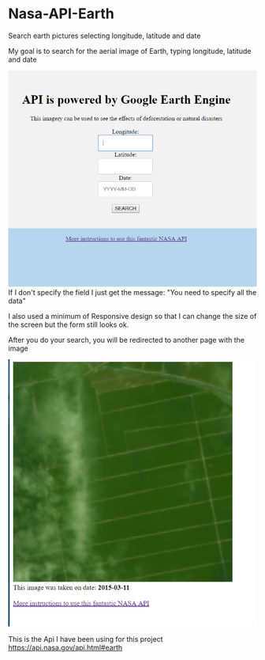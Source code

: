# Nasa-API-Earth
Search earth pictures selecting longitude, latitude and date

My goal is to search for the aerial image of Earth, typing longitude, latitude and date

![alt text](https://github.com/AndreusSH/Nasa-API-Earth/blob/master/form.PNG)
If I don't specify the field I just get the message: "You need to specify all the data"

I also used a minimum of Responsive design so that I can change the size of the screen but the form still looks ok.

After you do your search, you will be redirected to another page with the image

![alt text](https://github.com/AndreusSH/Nasa-API-Earth/blob/master/image.PNG)


This is the Api I have been using for this project https://api.nasa.gov/api.html#earth
